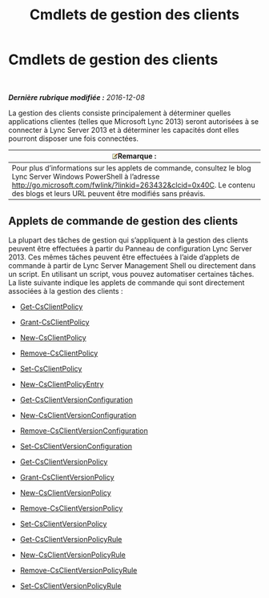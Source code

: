 ﻿---
title: Cmdlets de gestion des clients
TOCTitle: Cmdlets de gestion des clients
ms:assetid: 0384f8ab-453d-49d6-aaa7-52439e27b7e9
ms:mtpsurl: https://technet.microsoft.com/fr-fr/library/Gg398087(v=OCS.15)
ms:contentKeyID: 49296099
ms.date: 12/10/2016
mtps_version: v=OCS.15
ms.translationtype: HT
---

# Cmdlets de gestion des clients

 

_**Dernière rubrique modifiée :** 2016-12-08_

La gestion des clients consiste principalement à déterminer quelles applications clientes (telles que Microsoft Lync 2013) seront autorisées à se connecter à Lync Server 2013 et à déterminer les capacités dont elles pourront disposer une fois connectées.

<table>
<thead>
<tr class="header">
<th><img src="images/Gg398920.note(OCS.15).gif" title="note" alt="note" />Remarque :</th>
</tr>
</thead>
<tbody>
<tr class="odd">
<td>Pour plus d’informations sur les applets de commande, consultez le blog Lync Server Windows PowerShell à l’adresse <a href="http://go.microsoft.com/fwlink/?linkid=263432%26clcid=0x40c">http://go.microsoft.com/fwlink/?linkid=263432&amp;clcid=0x40C</a>. Le contenu des blogs et leurs URL peuvent être modifiés sans préavis.</td>
</tr>
</tbody>
</table>


## Applets de commande de gestion des clients

La plupart des tâches de gestion qui s’appliquent à la gestion des clients peuvent être effectuées à partir du Panneau de configuration Lync Server 2013. Ces mêmes tâches peuvent être effectuées à l’aide d’applets de commande à partir de Lync Server Management Shell ou directement dans un script. En utilisant un script, vous pouvez automatiser certaines tâches. La liste suivante indique les applets de commande qui sont directement associées à la gestion des clients :

  -   
    [Get-CsClientPolicy](get-csclientpolicy.md)

  -   
    [Grant-CsClientPolicy](grant-csclientpolicy.md)

  -   
    [New-CsClientPolicy](new-csclientpolicy.md)

  -   
    [Remove-CsClientPolicy](remove-csclientpolicy.md)

  -   
    [Set-CsClientPolicy](set-csclientpolicy.md)

  -   
    [New-CsClientPolicyEntry](new-csclientpolicyentry.md)

  -   
    [Get-CsClientVersionConfiguration](get-csclientversionconfiguration.md)

  -   
    [New-CsClientVersionConfiguration](new-csclientversionconfiguration.md)

  -   
    [Remove-CsClientVersionConfiguration](remove-csclientversionconfiguration.md)

  -   
    [Set-CsClientVersionConfiguration](set-csclientversionconfiguration.md)

  -   
    [Get-CsClientVersionPolicy](get-csclientversionpolicy.md)

  -   
    [Grant-CsClientVersionPolicy](grant-csclientversionpolicy.md)

  -   
    [New-CsClientVersionPolicy](new-csclientversionpolicy.md)

  -   
    [Remove-CsClientVersionPolicy](remove-csclientversionpolicy.md)

  -   
    [Set-CsClientVersionPolicy](set-csclientversionpolicy.md)

  -   
    [Get-CsClientVersionPolicyRule](get-csclientversionpolicyrule.md)

  -   
    [New-CsClientVersionPolicyRule](new-csclientversionpolicyrule.md)

  -   
    [Remove-CsClientVersionPolicyRule](remove-csclientversionpolicyrule.md)

  -   
    [Set-CsClientVersionPolicyRule](set-csclientversionpolicyrule.md)

